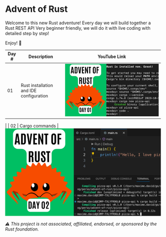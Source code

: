# Advent of Rust

Welcome to this new Rust adventure!
Every day we will build together a Rust REST API
Very beginner friendly, we will do it with live coding with detailed step by step!

Enjoy! 🦀


| Day #      | Description  | YouTube Link |
| ----------- | ----------- | ----------- |
| 01      | Rust installation and IDE configuration        | [![maxday live coding](img/day01.png)](https://youtu.be/jEbltUVh7mc?si=l8RdkIgc8a_u00SE)
 |
| 02      | Cargo commands       | [![maxday live coding](img/day02.png)](https://youtu.be/3jbc5JKFHl0?si=x8AgOUE_J7DzO_Sa)


*⚠️ This project is not associated, affiliated, endorsed, or sponsored by the Rust foundation.*

